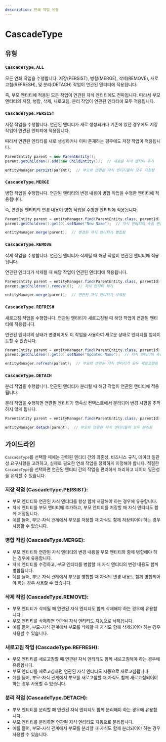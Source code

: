 ```yaml
---
description: 연쇄 작업 유형
---
```


# CascadeType

## 유형

### `CascadeType.ALL`

모든 연쇄 작업을 수행합니다. 저장(PERSIST), 병합(MERGE), 삭제(REMOVE), 새로고침(REFRESH), 및 분리(DETACH) 작업이 연관된 엔티티에 적용됩니다.&#x20;

즉, 부모 엔티티에 적용된 모든 작업이 연관된 자식 엔티티에도 전파됩니다. 따라서 부모 엔티티의 저장, 병합, 삭제, 새로고침, 분리 작업이 연관된 엔티티에 모두 적용됩니다.

### `CascadeType.PERSIST`

저장 작업을 수행합니다. 연관된 엔티티가 새로 생성되거나 기존에 있던 경우에도 저장 작업이 연관된 엔티티에 적용됩니다.

따라서 연관된 엔티티를 새로 생성하거나 이미 존재하는 경우에도 저장 작업이 적용됩니다.

```java
ParentEntity parent = new ParentEntity();
parent.getChildren().add(new ChildEntity());  // 새로운 자식 엔티티 추가

entityManager.persist(parent);  // 부모와 연관된 자식 엔티티들이 모두 저장됨
```

### `CascadeType.MERGE`

병합 작업을 수행합니다. 연관된 엔티티의 변경 내용이 병합 작업을 수행한 엔티티에 적용됩니다.

즉, 연관된 엔티티의 변경 내용이 병합 작업을 수행한 엔티티에 적용됩니다.

```java
ParentEntity parent = entityManager.find(ParentEntity.class, parentId);
parent.getChildren().get(0).setName("New Name");  // 자식 엔티티의 속성 변경

entityManager.merge(parent);  // 변경된 자식 엔티티가 병합됨
```

### `CascadeType.REMOVE`

삭제 작업을 수행합니다. 연관된 엔티티가 삭제될 때 해당 작업이 연관된 엔티티에 적용됩니다.

연관된 엔티티가 삭제될 때 해당 작업이 연관된 엔티티에 적용됩니다.

```java
ParentEntity parent = entityManager.find(ParentEntity.class, parentId);
parent.getChildren().remove(0);  // 자식 엔티티 제거

entityManager.merge(parent);  // 연관된 자식 엔티티가 삭제됨
```

### `CascadeType.REFRESH`

새로고침 작업을 수행합니다. 연관된 엔티티가 새로고침될 때 해당 작업이 연관된 엔티티에 적용됩니다.

연관된 엔티티의 상태가 변경되어도 이 작업을 사용하여 새로운 상태로 엔티티를 업데이트할 수 있습니다.

```java
ParentEntity parent = entityManager.find(ParentEntity.class, parentId);
parent.getChildren().get(0).setName("Updated Name");  // 자식 엔티티의 속성 변경

entityManager.refresh(parent);  // 부모와 연관된 자식 엔티티가 모두 새로고침됨
```

### `CascadeType.DETACH`

분리 작업을 수행합니다. 연관된 엔티티가 분리될 때 해당 작업이 연관된 엔티티에 적용됩니다.

분리 작업을 수행하면 연관된 엔티티가 영속성 컨텍스트에서 분리되어 변경 사항을 추적하지 않게 됩니다.

```java
ParentEntity parent = entityManager.find(ParentEntity.class, parentId);

entityManager.detach(parent);  // 부모와 연관된 자식 엔티티들이 모두 분리됨
```

## 가이드라인

`CascadeType`를 선택할 때에는 관련된 엔티티 간의 의존성, 비즈니스 규칙, 데이터 일관성 요구사항을 고려하고, 실제로 필요한 연쇄 작업을 정확하게 지정해야 합니다. 적절한 `CascadeType`을 선택하면 연관된 엔티티 간의 작업을 편리하게 처리하고 데이터 일관성을 유지할 수 있습니다.

### 저장 작업 (CascadeType.PERSIST):

* 부모 엔티티와 연관된 자식 엔티티를 항상 함께 저장해야 하는 경우에 유용합니다.
* 자식 엔티티를 부모 엔티티에 추가하고, 부모 엔티티를 저장할 때 자식 엔티티도 함께 저장됩니다.
* 예를 들어, 부모-자식 관계에서 부모를 저장할 때 자식도 함께 저장되어야 하는 경우 사용할 수 있습니다.

### 병합 작업 (CascadeType.MERGE):

* 부모 엔티티와 연관된 자식 엔티티의 변경 내용을 부모 엔티티와 함께 병합해야 하는 경우에 유용합니다.
* 자식 엔티티를 수정하고, 부모 엔티티를 병합할 때 자식 엔티티의 변경 내용도 함께 병합됩니다.
* 예를 들어, 부모-자식 관계에서 부모를 병합할 때 자식의 변경 내용도 함께 병합되어야 하는 경우 사용할 수 있습니다.

### 삭제 작업 (CascadeType.REMOVE):

* 부모 엔티티가 삭제될 때 연관된 자식 엔티티도 함께 삭제해야 하는 경우에 유용합니다.
* 부모 엔티티를 삭제하면 연관된 자식 엔티티도 자동으로 삭제됩니다.
* 예를 들어, 부모-자식 관계에서 부모를 삭제할 때 자식도 함께 삭제되어야 하는 경우 사용할 수 있습니다.

### 새로고침 작업 (CascadeType.REFRESH):

* 부모 엔티티를 새로고침할 때 연관된 자식 엔티티도 함께 새로고침해야 하는 경우에 유용합니다.
* 부모 엔티티를 새로고침하면 연관된 자식 엔티티도 자동으로 새로고침됩니다.
* 예를 들어, 부모-자식 관계에서 부모를 새로고침할 때 자식도 함께 새로고침되어야 하는 경우 사용할 수 있습니다.

### 분리 작업 (CascadeType.DETACH):

* 부모 엔티티를 분리할 때 연관된 자식 엔티티도 함께 분리해야 하는 경우에 유용합니다.
* 부모 엔티티를 분리하면 연관된 자식 엔티티도 자동으로 분리됩니다.
* 예를 들어, 부모-자식 관계에서 부모를 분리할 때 자식도 함께 분리되어야 하는 경우 사용할 수 있습니다.
